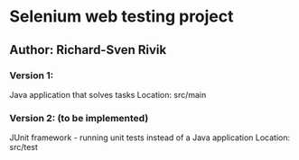# Selenium web testing project

## Author: Richard-Sven Rivik

### Version 1:
Java application that solves tasks
Location: src/main
### Version 2: (to be implemented)
JUnit framework - running unit tests instead of a Java application 
Location: src/test
